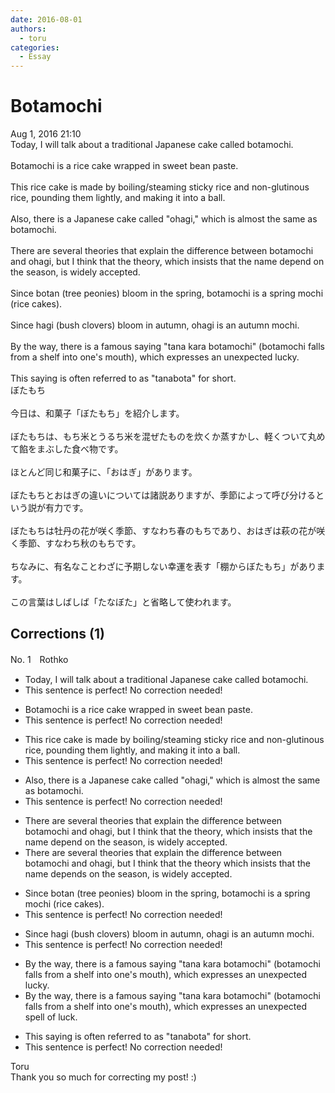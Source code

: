 ```yaml
---
date: 2016-08-01
authors:
  - toru
categories:
  - Essay
---
```


<h1 id="subject_show">Botamochi</h1>
<div class="date">Aug 1, 2016 21:10</div>
<div id="post"><div id="body_show_ori">
Today, I will talk about a traditional Japanese cake called botamochi.<br/><br/>Botamochi is a rice cake wrapped in sweet bean paste.<br/><br/>This rice cake is made by boiling/steaming sticky rice and non-glutinous rice, pounding them lightly, and making it into a ball.<br/><br/>Also, there is a Japanese cake called "ohagi," which is almost the same as botamochi.<br/><br/>There are several theories that explain the difference between botamochi and ohagi, but I think that the theory, which insists that the name depend on the season, is widely accepted.<br/><br/>Since botan (tree peonies) bloom in the spring, botamochi is a spring mochi (rice cakes).<br/><br/>Since hagi (bush clovers) bloom in autumn, ohagi is an autumn mochi.<br/><br/>By the way, there is a famous saying "tana kara botamochi" (botamochi falls from a shelf into one's mouth), which expresses an unexpected lucky.<br/><br/>This saying is often referred to as "tanabota" for short.
</div></div>

<!-- more -->

<div id="post_ja"><div id="body_show_mo">
ぼたもち<br/><br/>今日は、和菓子「ぼたもち」を紹介します。<br/><br/>ぼたもちは、もち米とうるち米を混ぜたものを炊くか蒸すかし、軽くついて丸めて餡をまぶした食べ物です。<br/><br/>ほとんど同じ和菓子に、「おはぎ」があります。<br/><br/>ぼたもちとおはぎの違いについては諸説ありますが、季節によって呼び分けるという説が有力です。<br/><br/>ぼたもちは牡丹の花が咲く季節、すなわち春のもちであり、おはぎは萩の花が咲く季節、すなわち秋のもちです。<br/><br/>ちなみに、有名なことわざに予期しない幸運を表す「棚からぼたもち」があります。<br/><br/>この言葉はしばしば「たなぼた」と省略して使われます。
</div></div>

## Corrections (1)
<div id="block"><div class="first_name"> No. 1　<span class="just_name">Rothko</span></div><div id="block2">
<ul class="correction_field">
<li class="incorrect">Today, I will talk about a traditional Japanese cake called botamochi.</li>
<li class="corrected perfect">This sentence is perfect! No correction needed!</li>
</ul>
<ul class="correction_field">
<li class="incorrect">Botamochi is a rice cake wrapped in sweet bean paste.</li>
<li class="corrected perfect">This sentence is perfect! No correction needed!</li>
</ul>
<ul class="correction_field">
<li class="incorrect">This rice cake is made by boiling/steaming sticky rice and non-glutinous rice, pounding them lightly, and making it into a ball.</li>
<li class="corrected perfect">This sentence is perfect! No correction needed!</li>
</ul>
<ul class="correction_field">
<li class="incorrect">Also, there is a Japanese cake called "ohagi," which is almost the same as botamochi.</li>
<li class="corrected perfect">This sentence is perfect! No correction needed!</li>
</ul>
<ul class="correction_field">
<li class="incorrect">There are several theories that explain the difference between botamochi and ohagi, but I think that the theory, which insists that the name depend on the season, is widely accepted.</li>
<li class="corrected correct">
There are several theories that explain the difference between botamochi and ohagi, but I think that the theory which insists that the name depends on the season, is widely accepted.
</li>
</ul>
<ul class="correction_field">
<li class="incorrect">Since botan (tree peonies) bloom in the spring, botamochi is a spring mochi (rice cakes).</li>
<li class="corrected perfect">This sentence is perfect! No correction needed!</li>
</ul>
<ul class="correction_field">
<li class="incorrect">Since hagi (bush clovers) bloom in autumn, ohagi is an autumn mochi.</li>
<li class="corrected perfect">This sentence is perfect! No correction needed!</li>
</ul>
<ul class="correction_field">
<li class="incorrect">By the way, there is a famous saying "tana kara botamochi" (botamochi falls from a shelf into one's mouth), which expresses an unexpected lucky.</li>
<li class="corrected correct">
By the way, there is a famous saying "tana kara botamochi" (botamochi falls from a shelf into one's mouth), which expresses an unexpected spell of luck.
</li>
</ul>
<ul class="correction_field">
<li class="incorrect">This saying is often referred to as "tanabota" for short.</li>
<li class="corrected perfect">This sentence is perfect! No correction needed!</li>
</ul>
</div><div class="name"><span class="just_name">Toru</span><br>
Thank you so much for correcting my post! :)
</div>
</div>
